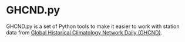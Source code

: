 # GHCND.py

GHCND.py is a set of Python tools to make it easier to work with station data from [Global Historical Climatology Network Daily (GHCND)](https://www.ncdc.noaa.gov/ghcn-daily-description).
